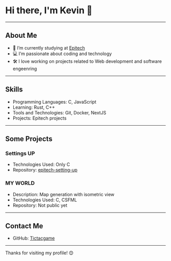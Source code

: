 # Hi there, I'm Kevin 👋

---

## About Me

- 🌱 I’m currently studying at [Epitech](https://www.epitech.eu/)
- 💻 I’m passionate about coding and technology
- 🛠️ I love working on projects related to Web development and software engeenring

---

## Skills

- Programming Languages: C, JavaScript
- Learning: Rust, C++
- Tools and Technologies: Git, Docker, NextJS
- Projects: Epitech projects

---

## Some Projects

### Settings UP
- Technologies Used: Only C
- Repository: [epitech-setting-up](https://github.com/tictacgame/epitech-cpe-110-settingup)

### MY WORLD
- Description: Map generation with isometric view
- Technologies Used: C, CSFML
- Repository: Not public yet

---

## Contact Me

- GitHub: [Tictacgame](https://github.com/tictacgame)

---

Thanks for visiting my profile! 😊
